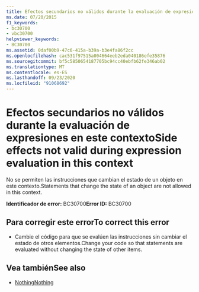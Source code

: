 ```yaml
---
title: Efectos secundarios no válidos durante la evaluación de expresiones en este contexto
ms.date: 07/20/2015
f1_keywords:
- bc30700
- vbc30700
helpviewer_keywords:
- BC30700
ms.assetid: 0daf00b9-47c6-415a-b39a-b3e4fa86f2cc
ms.openlocfilehash: cac531f97515a004664eeb2eda040186efe35876
ms.sourcegitcommit: bf5c5850654187705bc94cc40ebfb62fe346ab02
ms.translationtype: MT
ms.contentlocale: es-ES
ms.lasthandoff: 09/23/2020
ms.locfileid: "91068692"
---
```

# <a name="side-effects-not-valid-during-expression-evaluation-in-this-context"></a><span data-ttu-id="2812f-102">Efectos secundarios no válidos durante la evaluación de expresiones en este contexto</span><span class="sxs-lookup"><span data-stu-id="2812f-102">Side effects not valid during expression evaluation in this context</span></span>

<span data-ttu-id="2812f-103">No se permiten las instrucciones que cambian el estado de un objeto en este contexto.</span><span class="sxs-lookup"><span data-stu-id="2812f-103">Statements that change the state of an object are not allowed in this context.</span></span>  
  
 <span data-ttu-id="2812f-104">**Identificador de error:** BC30700</span><span class="sxs-lookup"><span data-stu-id="2812f-104">**Error ID:** BC30700</span></span>  
  
## <a name="to-correct-this-error"></a><span data-ttu-id="2812f-105">Para corregir este error</span><span class="sxs-lookup"><span data-stu-id="2812f-105">To correct this error</span></span>  
  
- <span data-ttu-id="2812f-106">Cambie el código para que se evalúen las instrucciones sin cambiar el estado de otros elementos.</span><span class="sxs-lookup"><span data-stu-id="2812f-106">Change your code so that statements are evaluated without changing the state of other items.</span></span>  
  
## <a name="see-also"></a><span data-ttu-id="2812f-107">Vea también</span><span class="sxs-lookup"><span data-stu-id="2812f-107">See also</span></span>

- [<span data-ttu-id="2812f-108">Nothing</span><span class="sxs-lookup"><span data-stu-id="2812f-108">Nothing</span></span>](../language-reference/nothing.md)
